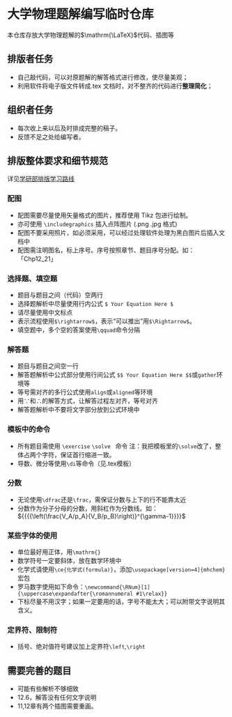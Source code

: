 # 大学物理题解编写临时仓库
本仓库存放大学物理题解的$\mathrm{\LaTeX}$代码、插图等

## 排版者任务
- 自己敲代码，可以对原题解的解答格式进行修改，使尽量美观；
- 利用软件将电子版文件转成.tex 文档时，对不整齐的代码进行**整理简化**；

## 组织者任务
- 每次收上来以后及时排成完整的稿子。
- 反馈不足之处给编写者。

## 排版整体要求和细节规范
详见[学研部排版学习路线](https://qyxf.site/technique/typeset)

### 配图

- 配图需要尽量使用矢量格式的图片，推荐使用 Tikz 包进行绘制。
- 亦可使用 `\includegraphics` 插入点阵图片 (.png .jpg 格式)
- 配图不要采用照片，如必须采用，可以经过处理软件处理为黑白图片后插入文档中
- 配图需注明图名，标上序号。序号按照章节、题目序号分配。如：「Chp12_21」

### 选择题、填空题

- 题目与题目之间（代码）空两行
- 选择题解析中尽量使用行内公式 `$ Your Equation Here $`
- 请尽量使用中文标点
- 表示流程使用`$\rightarrow$`，表示“可以推出”用`$\Rightarrow$`。
- 填空题中，多个空的答案使用`\qquad`命令分隔

### 解答题

- 题目与题目之间空一行
- 解答题解析中公式部分使用行间公式 `$$ Your Equation Here $$`或`gather`环境等
- 等号需对齐的多行公式使用`align`或`aligned`等环境
- 用$\because$和$\therefore$的解答方式，让解答过程左对齐，等号对齐
- 解答题解析中不要将文字部分放到公式环境中

### 模板中的命令

- 所有题目需使用 `\exercise` `\solve ` 命令
注：我把模板里的`\solve`改了，整体占两个字符，保证首行缩进一致。
- 导数、微分等使用`\di`等命令（见.tex模板）

### 分数

- 无论使用`\dfrac`还是`\frac`，需保证分数与上下的行不能靠太近
- 分数作为分子分母的分数，用斜杠作为分数线。如：${{{{\left(\frac{V_A/p_A}{V_B/p_B}\right)}^{\gamma-1}}}}$

### 某些字体的使用

- 单位最好用正体，用`\mathrm{}`
- 数学符号一定要斜体，放在数学环境中
- 化学式请使用`\ce{化学式(formula)}`，添加`\usepackage[version=4]{mhchem}`宏包
- 罗马数字使用如下命令：`\newcommand{\RNum}[1]{\uppercase\expandafter{\romannumeral #1\relax}}`
- 下标尽量不用汉字；如果一定要用的话，字号不能太大；可以附带文字说明其含义。

### 定界符、限制符
- 括号、绝对值符号建议加上定界符`\left`,`\right`

## 需要完善的题目

- 可能有些解析不够细致
- 12.6，解答没有任何文字说明
- 11,12章有两个插图需要重画。